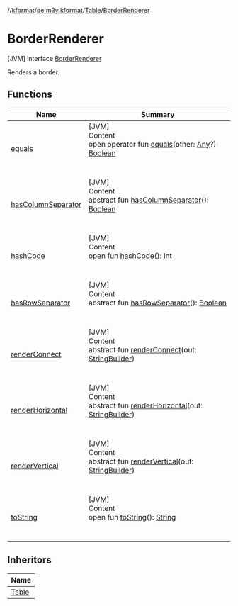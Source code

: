 //[kformat](../../../index.md)/[de.m3y.kformat](../../index.md)/[Table](../index.md)/[BorderRenderer](index.md)



# BorderRenderer  
 [JVM] interface [BorderRenderer](index.md)

Renders a border.

   


## Functions  
  
|  Name|  Summary| 
|---|---|
| <a name="kotlin/Any/equals/#kotlin.Any?/PointingToDeclaration/"></a>[equals](../-hints/index.md#%5Bkotlin%2FAny%2Fequals%2F%23kotlin.Any%3F%2FPointingToDeclaration%2F%5D%2FFunctions%2F-754127688)| <a name="kotlin/Any/equals/#kotlin.Any?/PointingToDeclaration/"></a>[JVM]  <br>Content  <br>open operator fun [equals](../-hints/index.md#%5Bkotlin%2FAny%2Fequals%2F%23kotlin.Any%3F%2FPointingToDeclaration%2F%5D%2FFunctions%2F-754127688)(other: [Any](https://kotlinlang.org/api/latest/jvm/stdlib/kotlin/-any/index.html)?): [Boolean](https://kotlinlang.org/api/latest/jvm/stdlib/kotlin/-boolean/index.html)  <br><br><br>
| <a name="de.m3y.kformat/Table.BorderRenderer/hasColumnSeparator/#/PointingToDeclaration/"></a>[hasColumnSeparator](has-column-separator.md)| <a name="de.m3y.kformat/Table.BorderRenderer/hasColumnSeparator/#/PointingToDeclaration/"></a>[JVM]  <br>Content  <br>abstract fun [hasColumnSeparator](has-column-separator.md)(): [Boolean](https://kotlinlang.org/api/latest/jvm/stdlib/kotlin/-boolean/index.html)  <br><br><br>
| <a name="kotlin/Any/hashCode/#/PointingToDeclaration/"></a>[hashCode](../-hints/index.md#%5Bkotlin%2FAny%2FhashCode%2F%23%2FPointingToDeclaration%2F%5D%2FFunctions%2F-754127688)| <a name="kotlin/Any/hashCode/#/PointingToDeclaration/"></a>[JVM]  <br>Content  <br>open fun [hashCode](../-hints/index.md#%5Bkotlin%2FAny%2FhashCode%2F%23%2FPointingToDeclaration%2F%5D%2FFunctions%2F-754127688)(): [Int](https://kotlinlang.org/api/latest/jvm/stdlib/kotlin/-int/index.html)  <br><br><br>
| <a name="de.m3y.kformat/Table.BorderRenderer/hasRowSeparator/#/PointingToDeclaration/"></a>[hasRowSeparator](has-row-separator.md)| <a name="de.m3y.kformat/Table.BorderRenderer/hasRowSeparator/#/PointingToDeclaration/"></a>[JVM]  <br>Content  <br>abstract fun [hasRowSeparator](has-row-separator.md)(): [Boolean](https://kotlinlang.org/api/latest/jvm/stdlib/kotlin/-boolean/index.html)  <br><br><br>
| <a name="de.m3y.kformat/Table.BorderRenderer/renderConnect/#java.lang.StringBuilder/PointingToDeclaration/"></a>[renderConnect](render-connect.md)| <a name="de.m3y.kformat/Table.BorderRenderer/renderConnect/#java.lang.StringBuilder/PointingToDeclaration/"></a>[JVM]  <br>Content  <br>abstract fun [renderConnect](render-connect.md)(out: [StringBuilder](https://kotlinlang.org/api/latest/jvm/stdlib/kotlin.text/-string-builder/index.html))  <br><br><br>
| <a name="de.m3y.kformat/Table.BorderRenderer/renderHorizontal/#java.lang.StringBuilder/PointingToDeclaration/"></a>[renderHorizontal](render-horizontal.md)| <a name="de.m3y.kformat/Table.BorderRenderer/renderHorizontal/#java.lang.StringBuilder/PointingToDeclaration/"></a>[JVM]  <br>Content  <br>abstract fun [renderHorizontal](render-horizontal.md)(out: [StringBuilder](https://kotlinlang.org/api/latest/jvm/stdlib/kotlin.text/-string-builder/index.html))  <br><br><br>
| <a name="de.m3y.kformat/Table.BorderRenderer/renderVertical/#java.lang.StringBuilder/PointingToDeclaration/"></a>[renderVertical](render-vertical.md)| <a name="de.m3y.kformat/Table.BorderRenderer/renderVertical/#java.lang.StringBuilder/PointingToDeclaration/"></a>[JVM]  <br>Content  <br>abstract fun [renderVertical](render-vertical.md)(out: [StringBuilder](https://kotlinlang.org/api/latest/jvm/stdlib/kotlin.text/-string-builder/index.html))  <br><br><br>
| <a name="kotlin/Any/toString/#/PointingToDeclaration/"></a>[toString](../-hints/index.md#%5Bkotlin%2FAny%2FtoString%2F%23%2FPointingToDeclaration%2F%5D%2FFunctions%2F-754127688)| <a name="kotlin/Any/toString/#/PointingToDeclaration/"></a>[JVM]  <br>Content  <br>open fun [toString](../-hints/index.md#%5Bkotlin%2FAny%2FtoString%2F%23%2FPointingToDeclaration%2F%5D%2FFunctions%2F-754127688)(): [String](https://kotlinlang.org/api/latest/jvm/stdlib/kotlin/-string/index.html)  <br><br><br>


## Inheritors  
  
|  Name| 
|---|
| <a name="de.m3y.kformat/Table.BorderStyle///PointingToDeclaration/"></a>[Table](../-border-style/index.md)

